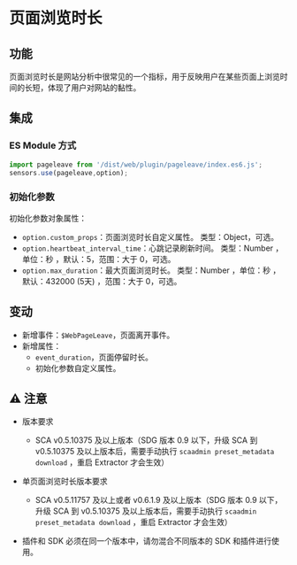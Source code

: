 # 页面浏览时长

## 功能
页面浏览时长是网站分析中很常见的一个指标，用于反映用户在某些页面上浏览时间的长短，体现了用户对网站的黏性。

## 集成
### ES Module 方式
```javascript
import pageleave from '/dist/web/plugin/pageleave/index.es6.js';
sensors.use(pageleave,option);
```
### 初始化参数
初始化参数对象属性：
- `option.custom_props`：页面浏览时长自定义属性。   类型：Object，可选。
- `option.heartbeat_interval_time`：心跳记录刷新时间。 类型：Number ，单位：秒 ，默认：5，范围：大于 0，可选。
- `option.max_duration`：最大页面浏览时长。 类型：Number ，单位：秒 ，默认：432000  (5天) ，范围：大于 0，可选。

## 变动
- 新增事件：`$WebPageLeave`，页面离开事件。
- 新增属性：
  - `event_duration`，页面停留时长。
  - 初始化参数自定义属性。

## ⚠️ 注意

- 版本要求
  - SCA v0.5.10375 及以上版本（SDG 版本 0.9 以下，升级 SCA 到 v0.5.10375 及以上版本后，需要手动执行 `scaadmin preset_metadata download` ，重启 Extractor 才会生效）

- 单页面浏览时长版本要求
  - SCA v0.5.11757 及以上或者 v0.6.1.9 及以上版本（SDG 版本 0.9 以下，升级 SCA 到 v0.5.10375 及以上版本后，需要手动执行 `scaadmin preset_metadata download` ，重启 Extractor 才会生效）

- 插件和 SDK 必须在同一个版本中，请勿混合不同版本的 SDK 和插件进行使用。
